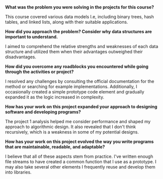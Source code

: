 **What was the problem you were solving in the projects for this course?**

  This course covered various data models I.e, including binary trees, hash tables, and linked lists, along with their suitable applications.

**How did you approach the problem? Consider why data structures are important to understand.**

  I aimed to comprehend the relative strengths and weaknesses of each data structure and utilized them when their advantages outweighed their disadvantages.

**How did you overcome any roadblocks you encountered while going through the activities or project?**

  I resolved any challenges by consulting the official documentation for the method or searching for example implementations. Additionally, I occasionally created a simple prototype code element and gradually expanded it as the logic increased in complexity.

**How has your work on this project expanded your approach to designing software and developing programs?**

  The project 1 analysis helped me consider performance and shaped my approach to algorithmic design. It also revealed that I don't think recursively, which is a weakness in some of my potential designs.

**How has your work on this project evolved the way you write programs that are maintainable, readable, and adaptable?**

  I believe that all of these aspects stem from practice. I've written enough file streams to have created a common function that I use as a prototype. I may also take several other elements I frequently reuse and develop them into libraries.
  
